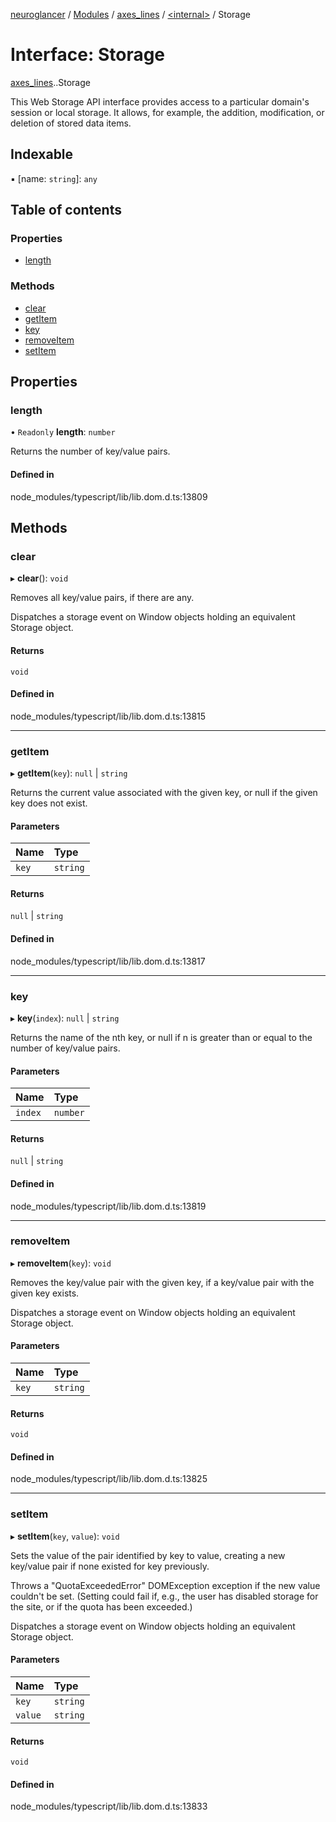 [neuroglancer](../README.md) / [Modules](../modules.md) / [axes\_lines](../modules/axes_lines.md) / [<internal\>](../modules/axes_lines._internal_.md) / Storage

# Interface: Storage

[axes_lines](../modules/axes_lines.md).[<internal>](../modules/axes_lines._internal_.md).Storage

This Web Storage API interface provides access to a particular domain's session or local storage. It allows, for example, the addition, modification, or deletion of stored data items.

## Indexable

▪ [name: `string`]: `any`

## Table of contents

### Properties

- [length](axes_lines._internal_.Storage.md#length)

### Methods

- [clear](axes_lines._internal_.Storage.md#clear)
- [getItem](axes_lines._internal_.Storage.md#getitem)
- [key](axes_lines._internal_.Storage.md#key)
- [removeItem](axes_lines._internal_.Storage.md#removeitem)
- [setItem](axes_lines._internal_.Storage.md#setitem)

## Properties

### length

• `Readonly` **length**: `number`

Returns the number of key/value pairs.

#### Defined in

node_modules/typescript/lib/lib.dom.d.ts:13809

## Methods

### clear

▸ **clear**(): `void`

Removes all key/value pairs, if there are any.

Dispatches a storage event on Window objects holding an equivalent Storage object.

#### Returns

`void`

#### Defined in

node_modules/typescript/lib/lib.dom.d.ts:13815

___

### getItem

▸ **getItem**(`key`): ``null`` \| `string`

Returns the current value associated with the given key, or null if the given key does not exist.

#### Parameters

| Name | Type |
| :------ | :------ |
| `key` | `string` |

#### Returns

``null`` \| `string`

#### Defined in

node_modules/typescript/lib/lib.dom.d.ts:13817

___

### key

▸ **key**(`index`): ``null`` \| `string`

Returns the name of the nth key, or null if n is greater than or equal to the number of key/value pairs.

#### Parameters

| Name | Type |
| :------ | :------ |
| `index` | `number` |

#### Returns

``null`` \| `string`

#### Defined in

node_modules/typescript/lib/lib.dom.d.ts:13819

___

### removeItem

▸ **removeItem**(`key`): `void`

Removes the key/value pair with the given key, if a key/value pair with the given key exists.

Dispatches a storage event on Window objects holding an equivalent Storage object.

#### Parameters

| Name | Type |
| :------ | :------ |
| `key` | `string` |

#### Returns

`void`

#### Defined in

node_modules/typescript/lib/lib.dom.d.ts:13825

___

### setItem

▸ **setItem**(`key`, `value`): `void`

Sets the value of the pair identified by key to value, creating a new key/value pair if none existed for key previously.

Throws a "QuotaExceededError" DOMException exception if the new value couldn't be set. (Setting could fail if, e.g., the user has disabled storage for the site, or if the quota has been exceeded.)

Dispatches a storage event on Window objects holding an equivalent Storage object.

#### Parameters

| Name | Type |
| :------ | :------ |
| `key` | `string` |
| `value` | `string` |

#### Returns

`void`

#### Defined in

node_modules/typescript/lib/lib.dom.d.ts:13833
